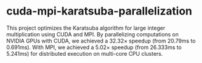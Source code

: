 # cuda-mpi-karatsuba-parallelization
This project optimizes the Karatsuba algorithm for large integer multiplication using CUDA and MPI. By parallelizing computations on NVIDIA GPUs with CUDA, we achieved a 32.32× speedup (from 20.79ms to 0.691ms). With MPI, we achieved a 5.02× speedup (from 26.333ms to 5.241ms) for distributed execution on multi-core CPU clusters.
